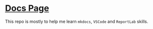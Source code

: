 # [Docs Page](https://3ltreilly.github.io/breaker_panel_labels/index.html)

This repo is mostly to help me learn `mkdocs`, `VSCode` and `ReportLab` skills.
